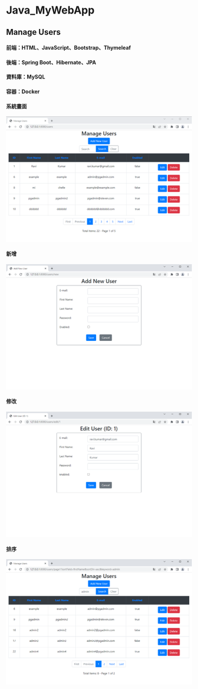 # Java_MyWebApp
## Manage Users

#### 前端：HTML、JavaScript、Bootstrap、Thymeleaf 
#### 後端：Spring Boot、Hibernate、JPA     
#### 資料庫：MySQL    
#### 容器：Docker   
  
      
   
#### 系統畫面
![image](https://github.com/StevenYangForGit/Java_MyWebApp/blob/main/%E7%B3%BB%E7%B5%B1%E7%95%AB%E9%9D%A2.png)  

  
#### 新增
![image](https://github.com/StevenYangForGit/Java_MyWebApp/blob/main/%E6%96%B0%E5%A2%9E%E7%95%AB%E9%9D%A2.png)  

  
#### 修改
![image](https://github.com/StevenYangForGit/Java_MyWebApp/blob/main/%E4%BF%AE%E6%94%B9%E7%95%AB%E9%9D%A2.png)  

  
#### 排序
![image](https://github.com/StevenYangForGit/Java_MyWebApp/blob/main/%E6%8E%92%E5%BA%8F%E5%8A%9F%E8%83%BD.png)
